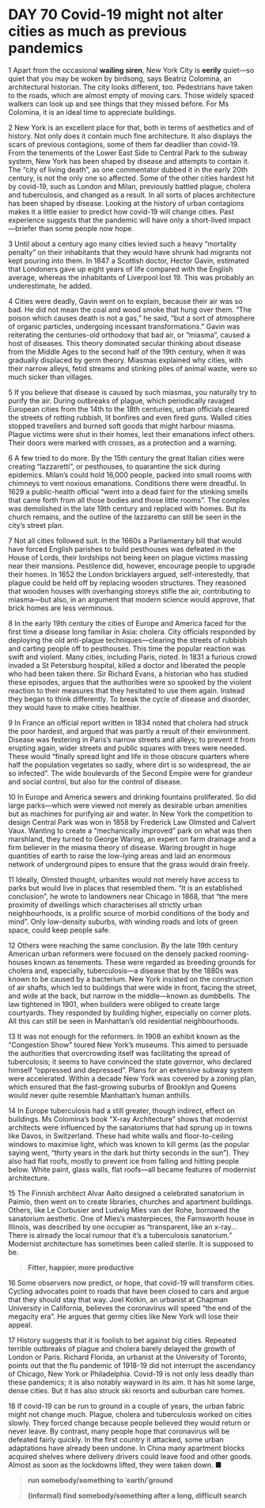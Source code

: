 # DAY 70 Covid-19 might not alter cities as much as previous pandemics 
1 Apart from the occasional **wailing siren**, New York City is **eerily** quiet—so quiet that you may be woken by birdsong, says Beatriz Colomina, an architectural historian. The city looks different, too. Pedestrians have taken to the roads, which are almost empty of moving cars. Those widely spaced walkers can look up and see things that they missed before. For Ms Colomina, it is an ideal time to appreciate buildings.

2 New York is an excellent place for that, both in terms of aesthetics and of history. Not only does it contain much fine architecture. It also displays the scars of previous contagions, some of them far deadlier than covid-19. From the tenements of the Lower East Side to Central Park to the subway system, New York has been shaped by disease and attempts to contain it.
The “city of living death”, as one commentator dubbed it in the early 20th century, is not the only one so affected. Some of the other cities hardest hit by covid-19, such as London and Milan, previously battled plague, cholera and tuberculosis, and changed as a result. In all sorts of places architecture has been shaped by disease. Looking at the history of urban contagions makes it a little easier to predict how covid-19 will change cities. Past experience suggests that the pandemic will have only a short-lived impact—briefer than some people now hope.

3 Until about a century ago many cities levied such a heavy “mortality penalty” on their inhabitants that they would have shrunk had migrants not kept pouring into them. In 1847 a Scottish doctor, Hector Gavin, estimated that Londoners gave up eight years of life compared with the English average, whereas the inhabitants of Liverpool lost 19. This was probably an underestimate, he added.

4 Cities were deadly, Gavin went on to explain, because their air was so bad. He did not mean the coal and wood smoke that hung over them. “The poison which causes death is not a gas,” he said, “but a sort of atmosphere of organic particles, undergoing incessant transformations.” Gavin was reiterating the centuries-old orthodoxy that bad air, or “miasma”, caused a host of diseases. This theory dominated secular thinking about disease from the Middle Ages to the second half of the 19th century, when it was gradually displaced by germ theory. Miasmas explained why cities, with their narrow alleys, fetid streams and stinking piles of animal waste, were so much sicker than villages.

5 If you believe that disease is caused by such miasmas, you naturally try to purify the air. During outbreaks of plague, which periodically ravaged European cities from the 14th to the 18th centuries, urban officials cleared the streets of rotting rubbish, lit bonfires and even fired guns. Walled cities stopped travellers and burned soft goods that might harbour miasma. Plague victims were shut in their homes, lest their emanations infect others. Their doors were marked with crosses, as a protection and a warning.

6 A few tried to do more. By the 15th century the great Italian cities were creating “lazzaretti”, or pesthouses, to quarantine the sick during epidemics. Milan’s could hold 16,000 people, packed into small rooms with chimneys to vent noxious emanations. Conditions there were dreadful. In 1629 a public-health official “went into a dead faint for the stinking smells that came forth from all those bodies and those little rooms”. The complex was demolished in the late 19th century and replaced with homes. But its church remains, and the outline of the lazzaretto can still be seen in the city’s street plan.

7 Not all cities followed suit. In the 1660s a Parliamentary bill that would have forced English parishes to build pesthouses was defeated in the House of Lords, their lordships not being keen on plague victims massing near their mansions. Pestilence did, however, encourage people to upgrade their homes. In 1652 the London bricklayers argued, self-interestedly, that plague could be held off by replacing wooden structures. They reasoned that wooden houses with overhanging storeys stifle the air, contributing to miasma—but also, in an argument that modern science would approve, that brick homes are less verminous.

8 In the early 19th century the cities of Europe and America faced for the first time a disease long familiar in Asia: cholera. City officials responded by deploying the old anti-plague techniques—clearing the streets of rubbish and carting people off to pesthouses. This time the popular reaction was swift and violent. Many cities, including Paris, rioted. In 1831 a furious crowd invaded a St Petersburg hospital, killed a doctor and liberated the people who had been taken there. Sir Richard Evans, a historian who has studied these episodes, argues that the authorities were so spooked by the violent reaction to their measures that they hesitated to use them again. Instead they began to think differently. To break the cycle of disease and disorder, they would have to make cities healthier.

9 In France an official report written in 1834 noted that cholera had struck the poor hardest, and argued that was partly a result of their environment. Disease was festering in Paris’s narrow streets and alleys; to prevent it from erupting again, wider streets and public squares with trees were needed. These would “finally spread light and life in those obscure quarters where half the population vegetates so sadly, where dirt is so widespread, the air so infected”. The wide boulevards of the Second Empire were for grandeur and social control, but also for the control of disease.

10 In Europe and America sewers and drinking fountains proliferated. So did large parks—which were viewed not merely as desirable urban amenities but as machines for purifying air and water. In New York the competition to design Central Park was won in 1858 by Frederick Law Olmsted and Calvert Vaux. Wanting to create a “mechanically improved” park on what was then marshland, they turned to George Waring, an expert on farm drainage and a firm believer in the miasma theory of disease. Waring brought in huge quantities of earth to raise the low-lying areas and laid an enormous network of underground pipes to ensure that the grass would drain freely.

11 Ideally, Olmsted thought, urbanites would not merely have access to parks but would live in places that resembled them. “It is an established conclusion”, he wrote to landowners near Chicago in 1868, that “the mere proximity of dwellings which characterises all strictly urban neighbourhoods, is a prolific source of morbid conditions of the body and mind”. Only low-density suburbs, with winding roads and lots of green space, could keep people safe.

12 Others were reaching the same conclusion. By the late 19th century American urban reformers were focused on the densely packed rooming-houses known as tenements. These were regarded as breeding grounds for cholera and, especially, tuberculosis—a disease that by the 1880s was known to be caused by a bacterium. New York insisted on the construction of air shafts, which led to buildings that were wide in front, facing the street, and wide at the back, but narrow in the middle—known as dumbbells. The law tightened in 1901, when builders were obliged to create large courtyards. They responded by building higher, especially on corner plots. All this can still be seen in Manhattan’s old residential neighbourhoods.

13 It was not enough for the reformers. In 1908 an exhibit known as the “Congestion Show” toured New York’s museums. This aimed to persuade the authorities that overcrowding itself was facilitating the spread of tuberculosis; it seems to have convinced the state governor, who declared himself “oppressed and depressed”. Plans for an extensive subway system were accelerated. Within a decade New York was covered by a zoning plan, which ensured that the fast-growing suburbs of Brooklyn and Queens would never quite resemble Manhattan’s human anthills.

14 In Europe tuberculosis had a still greater, though indirect, effect on buildings. Ms Colomina’s book “X-ray Architecture” shows that modernist architects were influenced by the sanatoriums that had sprung up in towns like Davos, in Switzerland. These had white walls and floor-to-ceiling windows to maximise light, which was known to kill germs (as the popular saying went, “thirty years in the dark but thirty seconds in the sun”). They also had flat roofs, mostly to prevent ice from falling and hitting people below. White paint, glass walls, flat roofs—all became features of modernist architecture.

15 The Finnish architect Alvar Aalto designed a celebrated sanatorium in Paimio, then went on to create libraries, churches and apartment buildings. Others, like Le Corbusier and Ludwig Mies van der Rohe, borrowed the sanatorium aesthetic. One of Mies’s masterpieces, the Farnsworth house in Illinois, was described by one occupier as “transparent, like an x-ray… There is already the local rumour that it’s a tuberculosis sanatorium.” Modernist architecture has sometimes been called sterile. It is supposed to be.

> **Fitter, happier, more productive**
>

16 Some observers now predict, or hope, that covid-19 will transform cities. Cycling advocates point to roads that have been closed to cars and argue that they should stay that way. Joel Kotkin, an urbanist at Chapman University in California, believes the coronavirus will speed “the end of the megacity era”. He argues that germy cities like New York will lose their appeal.

17 History suggests that it is foolish to bet against big cities. Repeated terrible outbreaks of plague and cholera barely delayed the growth of London or Paris. Richard Florida, an urbanist at the University of Toronto, points out that the flu pandemic of 1918-19 did not interrupt the ascendancy of Chicago, New York or Philadelphia. Covid-19 is not only less deadly than these pandemics; it is also notably wayward in its aim. It has hit some large, dense cities. But it has also struck ski resorts and suburban care homes.

18 If covid-19 can be run to ground in a couple of years, the urban fabric might not change much. Plague, cholera and tuberculosis worked on cities slowly. They forced change because people believed they would return or never leave. By contrast, many people hope that coronavirus will be defeated fairly quickly. In the first country it attacked, some urban adaptations have already been undone. In China many apartment blocks acquired shelves where delivery drivers could leave food and other goods. Almost as soon as the lockdowns lifted, they were taken down. ■

> **run somebody/something to ˈearth/ˈground**
>
> **(informal) find somebody/something after a long, difficult search**
>

